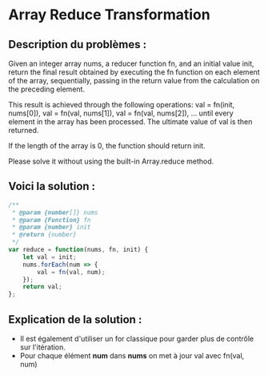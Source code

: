 # Array Reduce Transformation

## Description du problèmes :

Given an integer array nums, a reducer function fn, and an initial value init, return the final result obtained by executing the fn function on each element of the array, sequentially, passing in the return value from the calculation on the preceding element.

This result is achieved through the following operations: val = fn(init, nums[0]), val = fn(val, nums[1]), val = fn(val, nums[2]), ... until every element in the array has been processed. The ultimate value of val is then returned.

If the length of the array is 0, the function should return init.

Please solve it without using the built-in Array.reduce method.

## Voici la solution :

``` js
/**
 * @param {number[]} nums
 * @param {Function} fn
 * @param {number} init
 * @return {number}
 */
var reduce = function(nums, fn, init) {
    let val = init;
    nums.forEach(num => {
        val = fn(val, num);
    });
    return val;
};
```

## Explication de la solution :

- Il est également d'utiliser un for classique pour garder plus de contrôle sur l'itération.
- Pour chaque élément **num** dans **nums** on met à jour val avec fn(val, num)